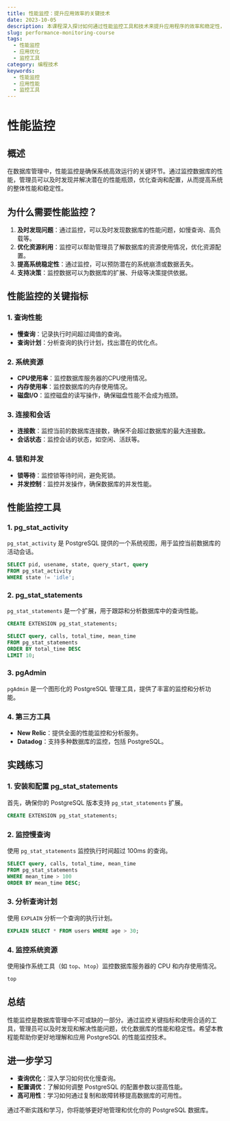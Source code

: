 ```yaml
---
title: 性能监控：提升应用效率的关键技术
date: 2023-10-05
description: 本课程深入探讨如何通过性能监控工具和技术来提升应用程序的效率和稳定性，涵盖监控策略、工具使用和优化技巧。
slug: performance-monitoring-course
tags:
  - 性能监控
  - 应用优化
  - 监控工具
category: 编程技术
keywords:
  - 性能监控
  - 应用性能
  - 监控工具
---
```


# 性能监控

## 概述

在数据库管理中，性能监控是确保系统高效运行的关键环节。通过监控数据库的性能，管理员可以及时发现并解决潜在的性能瓶颈，优化查询和配置，从而提高系统的整体性能和稳定性。

## 为什么需要性能监控？

1. **及时发现问题**：通过监控，可以及时发现数据库的性能问题，如慢查询、高负载等。
2. **优化资源利用**：监控可以帮助管理员了解数据库的资源使用情况，优化资源配置。
3. **提高系统稳定性**：通过监控，可以预防潜在的系统崩溃或数据丢失。
4. **支持决策**：监控数据可以为数据库的扩展、升级等决策提供依据。

## 性能监控的关键指标

### 1. 查询性能
- **慢查询**：记录执行时间超过阈值的查询。
- **查询计划**：分析查询的执行计划，找出潜在的优化点。

### 2. 系统资源
- **CPU使用率**：监控数据库服务器的CPU使用情况。
- **内存使用率**：监控数据库的内存使用情况。
- **磁盘I/O**：监控磁盘的读写操作，确保磁盘性能不会成为瓶颈。

### 3. 连接和会话
- **连接数**：监控当前的数据库连接数，确保不会超过数据库的最大连接数。
- **会话状态**：监控会话的状态，如空闲、活跃等。

### 4. 锁和并发
- **锁等待**：监控锁等待时间，避免死锁。
- **并发控制**：监控并发操作，确保数据库的并发性能。

## 性能监控工具

### 1. pg_stat_activity
`pg_stat_activity` 是 PostgreSQL 提供的一个系统视图，用于监控当前数据库的活动会话。

```sql
SELECT pid, usename, state, query_start, query
FROM pg_stat_activity
WHERE state != 'idle';
```

### 2. pg_stat_statements
`pg_stat_statements` 是一个扩展，用于跟踪和分析数据库中的查询性能。

```sql
CREATE EXTENSION pg_stat_statements;

SELECT query, calls, total_time, mean_time
FROM pg_stat_statements
ORDER BY total_time DESC
LIMIT 10;
```

### 3. pgAdmin
`pgAdmin` 是一个图形化的 PostgreSQL 管理工具，提供了丰富的监控和分析功能。

### 4. 第三方工具
- **New Relic**：提供全面的性能监控和分析服务。
- **Datadog**：支持多种数据库的监控，包括 PostgreSQL。

## 实践练习

### 1. 安装和配置 pg_stat_statements
首先，确保你的 PostgreSQL 版本支持 `pg_stat_statements` 扩展。

```sql
CREATE EXTENSION pg_stat_statements;
```

### 2. 监控慢查询
使用 `pg_stat_statements` 监控执行时间超过 100ms 的查询。

```sql
SELECT query, calls, total_time, mean_time
FROM pg_stat_statements
WHERE mean_time > 100
ORDER BY mean_time DESC;
```

### 3. 分析查询计划
使用 `EXPLAIN` 分析一个查询的执行计划。

```sql
EXPLAIN SELECT * FROM users WHERE age > 30;
```

### 4. 监控系统资源
使用操作系统工具（如 `top`、`htop`）监控数据库服务器的 CPU 和内存使用情况。

```bash
top
```

## 总结

性能监控是数据库管理中不可或缺的一部分。通过监控关键指标和使用合适的工具，管理员可以及时发现和解决性能问题，优化数据库的性能和稳定性。希望本教程能帮助你更好地理解和应用 PostgreSQL 的性能监控技术。

## 进一步学习

- **查询优化**：深入学习如何优化慢查询。
- **配置调优**：了解如何调整 PostgreSQL 的配置参数以提高性能。
- **高可用性**：学习如何通过复制和故障转移提高数据库的可用性。

通过不断实践和学习，你将能够更好地管理和优化你的 PostgreSQL 数据库。